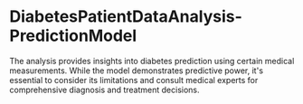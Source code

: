 # DiabetesPatientDataAnalysis-PredictionModel
The analysis provides insights into diabetes prediction using certain medical measurements. While the model demonstrates predictive power, it's essential to consider its limitations and consult medical experts for comprehensive diagnosis and treatment decisions.
